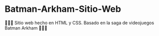 # Batman-Arkham-Sitio-Web
🦇🦇🦇 Sitio web hecho en HTML y CSS. Basado en la saga de videojuegos Batman Arkham 🦇🦇🦇
